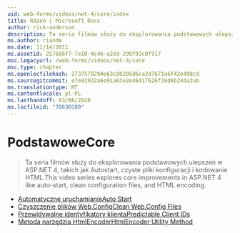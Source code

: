 ```yaml
---
uid: web-forms/videos/net-4/core/index
title: Rdzeń | Microsoft Docs
author: rick-anderson
description: Ta seria filmów służy do eksplorowania podstawowych ulepszeń w ASP.NET 4, takich jak Autostart, czyste pliki konfiguracji i kodowanie HTML.
ms.author: riande
ms.date: 11/14/2011
ms.assetid: 257686f7-7e10-4c4b-a2e9-299f93c0f917
msc.legacyurl: /web-forms/videos/net-4/core
msc.type: chapter
ms.openlocfilehash: 2737578294e63c80205d6ca2d7671a6f42e498cd
ms.sourcegitcommit: e7e91932a6e91a63e2e46417626f39d6b244a3ab
ms.translationtype: MT
ms.contentlocale: pl-PL
ms.lasthandoff: 03/06/2020
ms.locfileid: "78630180"
---
```

# <a name="core"></a><span data-ttu-id="1235a-103">Podstawowe</span><span class="sxs-lookup"><span data-stu-id="1235a-103">Core</span></span>

> <span data-ttu-id="1235a-104">Ta seria filmów służy do eksplorowania podstawowych ulepszeń w ASP.NET 4, takich jak Autostart, czyste pliki konfiguracji i kodowanie HTML.</span><span class="sxs-lookup"><span data-stu-id="1235a-104">This video series explores core improvements in ASP.NET 4 like auto-start, clean configuration files, and HTML encoding.</span></span>

- [<span data-ttu-id="1235a-105">Automatyczne uruchamianie</span><span class="sxs-lookup"><span data-stu-id="1235a-105">Auto Start</span></span>](aspnet-4-quick-hit-auto-start.md)
- [<span data-ttu-id="1235a-106">Czyszczenie plików Web.Config</span><span class="sxs-lookup"><span data-stu-id="1235a-106">Clean Web.Config Files</span></span>](aspnet-4-quick-hit-clean-webconfig-files.md)
- [<span data-ttu-id="1235a-107">Przewidywalne identyfikatory klienta</span><span class="sxs-lookup"><span data-stu-id="1235a-107">Predictable Client IDs</span></span>](aspnet-4-quick-hit-predictable-client-ids.md)
- [<span data-ttu-id="1235a-108">Metoda narzędzia HtmlEncoder</span><span class="sxs-lookup"><span data-stu-id="1235a-108">HtmlEncoder Utility Method</span></span>](aspnet-4-quick-hit-the-htmlencoder-utility-method.md)
